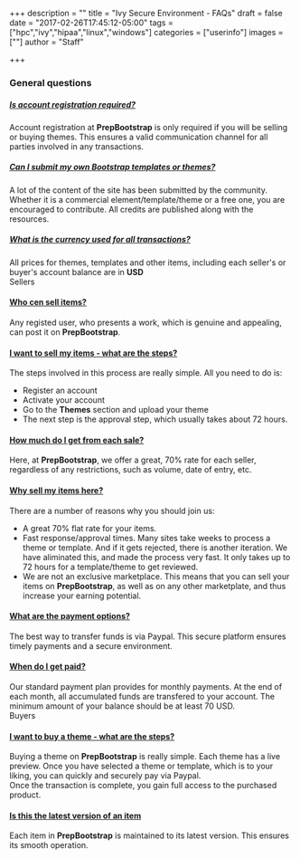 +++
description = ""
title = "Ivy Secure Environment - FAQs"
draft = false
date = "2017-02-26T17:45:12-05:00"
tags = ["hpc","ivy","hipaa","linux","windows"]
categories = ["userinfo"]
images = [""]
author = "Staff"

+++

<div class="" id="accordion">
        <div class="faqHeader"><h3>General questions</h3></div>
        <div class="card">
            <div class="card-header">
                <h5 class="card-header">
                    <a class="accordion-toggle" data-toggle="collapse" data-parent="#accordion" href="#collapseOne">Is account registration required?</a>
                </h5>
            </div>
            <div id="collapseOne" class="panel-collapse collapse in">
                <div class="card-block">
                    Account registration at <strong>PrepBootstrap</strong> is only required if you will be selling or buying themes. 
                    This ensures a valid communication channel for all parties involved in any transactions. 
                </div>
            </div>
        </div>
        <div class="card">
            <div class="card-header">
                <h5 class="card-header">
                    <a class="accordion-toggle collapsed" data-toggle="collapse" data-parent="#accordion" href="#collapseTen">Can I submit my own Bootstrap templates or themes?</a>
                </h5>
            </div>
            <div id="collapseTen" class="panel-collapse collapse">
                <div class="card-block">
                    A lot of the content of the site has been submitted by the community. Whether it is a commercial element/template/theme 
                    or a free one, you are encouraged to contribute. All credits are published along with the resources. 
                </div>
            </div>
        </div>
        <div class="card">
            <div class="card-header">
                <h5 class="card-header">
                    <a class="accordion-toggle collapsed" data-toggle="collapse" data-parent="#accordion" href="#collapseEleven">What is the currency used for all transactions?</a>
                </h5>
            </div>
            <div id="collapseEleven" class="panel-collapse collapse">
                <div class="card-block">
                    All prices for themes, templates and other items, including each seller's or buyer's account balance are in <strong>USD</strong>
                </div>
            </div>
        </div>
        <div class="faqHeader">Sellers</div>
        <div class="card">
            <div class="card-header">
                <h4 class="card-header">
                    <a class="accordion-toggle collapsed" data-toggle="collapse" data-parent="#accordion" href="#collapseTwo">Who cen sell items?</a>
                </h4>
            </div>
            <div id="collapseTwo" class="panel-collapse collapse">
                <div class="card-block">
                    Any registed user, who presents a work, which is genuine and appealing, can post it on <strong>PrepBootstrap</strong>.
                </div>
            </div>
        </div>
        <div class="card">
            <div class="card-header">
                <h4 class="card-header">
                    <a class="accordion-toggle collapsed" data-toggle="collapse" data-parent="#accordion" href="#collapseThree">I want to sell my items - what are the steps?</a>
                </h4>
            </div>
            <div id="collapseThree" class="panel-collapse collapse">
                <div class="card-block">
                    The steps involved in this process are really simple. All you need to do is:
                    <ul>
                        <li>Register an account</li>
                        <li>Activate your account</li>
                        <li>Go to the <strong>Themes</strong> section and upload your theme</li>
                        <li>The next step is the approval step, which usually takes about 72 hours.</li>
                    </ul>
                </div>
            </div>
        </div>
        <div class="card">
            <div class="card-header">
                <h4 class="card-header">
                    <a class="accordion-toggle collapsed" data-toggle="collapse" data-parent="#accordion" href="#collapseFive">How much do I get from each sale?</a>
                </h4>
            </div>
            <div id="collapseFive" class="panel-collapse collapse">
                <div class="card-block">
                    Here, at <strong>PrepBootstrap</strong>, we offer a great, 70% rate for each seller, regardless of any restrictions, such as volume, date of entry, etc.
                    <br />
                </div>
            </div>
        </div>
        <div class="card">
            <div class="card-header">
                <h4 class="card-header">
                    <a class="accordion-toggle collapsed" data-toggle="collapse" data-parent="#accordion" href="#collapseSix">Why sell my items here?</a>
                </h4>
            </div>
            <div id="collapseSix" class="panel-collapse collapse">
                <div class="card-block">
                    There are a number of reasons why you should join us:
                    <ul>
                        <li>A great 70% flat rate for your items.</li>
                        <li>Fast response/approval times. Many sites take weeks to process a theme or template. And if it gets rejected, there is another iteration. We have aliminated this, and made the process very fast. It only takes up to 72 hours for a template/theme to get reviewed.</li>
                        <li>We are not an exclusive marketplace. This means that you can sell your items on <strong>PrepBootstrap</strong>, as well as on any other marketplate, and thus increase your earning potential.</li>
                    </ul>
                </div>
            </div>
        </div>
        <div class="card">
            <div class="card-header">
                <h4 class="card-header">
                    <a class="accordion-toggle collapsed" data-toggle="collapse" data-parent="#accordion" href="#collapseEight">What are the payment options?</a>
                </h4>
            </div>
            <div id="collapseEight" class="panel-collapse collapse">
                <div class="card-block">
                    The best way to transfer funds is via Paypal. This secure platform ensures timely payments and a secure environment. 
                </div>
            </div>
        </div>
        <div class="card">
            <div class="card-header">
                <h4 class="card-header">
                    <a class="accordion-toggle collapsed" data-toggle="collapse" data-parent="#accordion" href="#collapseNine">When do I get paid?</a>
                </h4>
            </div>
            <div id="collapseNine" class="panel-collapse collapse">
                <div class="card-block">
                    Our standard payment plan provides for monthly payments. At the end of each month, all accumulated funds are transfered to your account. 
                    The minimum amount of your balance should be at least 70 USD. 
                </div>
            </div>
        </div>
        <div class="faqHeader">Buyers</div>
        <div class="card">
            <div class="card-header">
                <h4 class="card-header">
                    <a class="accordion-toggle collapsed" data-toggle="collapse" data-parent="#accordion" href="#collapseFour">I want to buy a theme - what are the steps?</a>
                </h4>
            </div>
            <div id="collapseFour" class="panel-collapse collapse">
                <div class="card-block">
                    Buying a theme on <strong>PrepBootstrap</strong> is really simple. Each theme has a live preview. 
                    Once you have selected a theme or template, which is to your liking, you can quickly and securely pay via Paypal.
                    <br />
                    Once the transaction is complete, you gain full access to the purchased product. 
                </div>
            </div>
        </div>
        <div class="card">
            <div class="card-header">
                <h4 class="card-header">
                    <a class="accordion-toggle collapsed" data-toggle="collapse" data-parent="#accordion" href="#collapseSeven">Is this the latest version of an item</a>
                </h4>
            </div>
            <div id="collapseSeven" class="panel-collapse collapse">
                <div class="card-block">
                    Each item in <strong>PrepBootstrap</strong> is maintained to its latest version. This ensures its smooth operation.
                </div>
            </div>
        </div>
</div>

